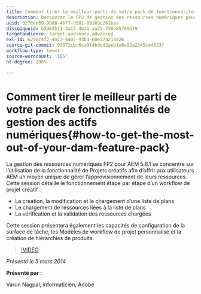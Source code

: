 ```yaml
---
title: Comment tirer le meilleur parti de votre pack de fonctionnalités de gestion des actifs numériques
description: Découvrez le FP2 de gestion des ressources numériques pour AEM 5.6.1. Ce pack de fonctionnalités se concentre sur l’utilisation de la fonctionnalité Projets créatifs pour vous offrir un moyen unique de gérer l’approvisionnement des ressources. Cette session détaillera le fonctionnement étape par étape d’un workflow de projet créatif pour créer, modifier et charger une liste de plans, et pour charger des ressources liées à cette liste de plans. Elle présentera également les processus de révision et d’approbation des ressources chargées. Vous découvrirez en outre les capacités de configuration de la surface de tâche, les Modèles de workflow de projet personnalisé et la création de hiérarchies de produits.
uuid: 027cce69-9bd8-46f7-b581-85169c261baa
discoiquuid: b5983511-3a13-4b31-aa22-738b85709b79
targetaudience: target-audience advanced
exl-id: 6290c4f2-44c3-4407-93b3-60e37a21a026
source-git-commit: 93072cbc6ca3f4bded2aeb1e8e92a2345ce4623f
workflow-type: tm+mt
source-wordcount: '185'
ht-degree: 100%

---
```


# Comment tirer le meilleur parti de votre pack de fonctionnalités de gestion des actifs numériques{#how-to-get-the-most-out-of-your-dam-feature-pack}

La gestion des ressources numériques FP2 pour AEM 5.6.1 se concentre sur l’utilisation de la fonctionnalité de Projets créatifs afin d’offrir aux utilisateurs AEM un moyen unique de gérer l’approvisionnement de leurs ressources. Cette session détaille le fonctionnement étape par étape d’un workflow de projet créatif :

* La création, la modification et le chargement d’une liste de plans
* Le chargement de ressources liées à la liste de plans
* La vérification et la validation des ressources chargées

Cette session présentera également les capacités de configuration de la surface de tâche, les Modèles de workflow de projet personnalisé et la création de hiérarchies de produits.

>[!VIDEO](https://video.tv.adobe.com/v/19523/?quality=9)

*Présenté le 5 mars 2014*

**Présenté par :**

Varun Nagpal, informaticien, Adobe

<!--
[Get back to the Overview](https://helpx.adobe.com/experience-manager/kt/eseminars/gems/aem-index.html)
-->
